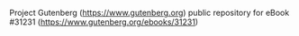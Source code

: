 Project Gutenberg (https://www.gutenberg.org) public repository for eBook #31231 (https://www.gutenberg.org/ebooks/31231)
